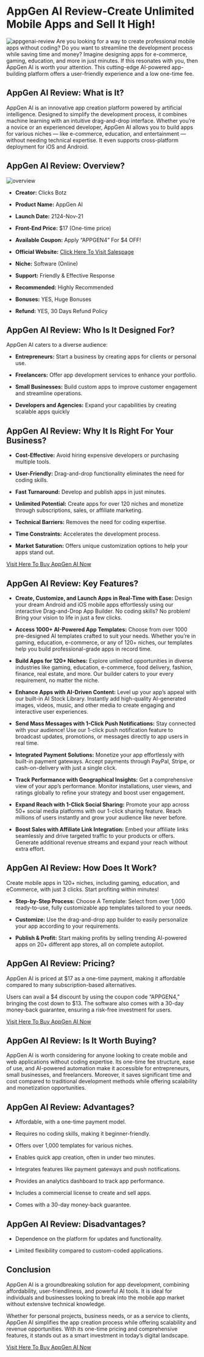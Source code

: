 # AppGen AI Review‐Create Unlimited Mobile Apps and Sell It High! 


![appgenai-review](https://github.com/user-attachments/assets/635e59c0-57ce-42d5-8ac8-f436ab05baa7)
Are you looking for a way to create professional mobile apps without coding? Do you want to streamline the development process while saving time and money? Imagine designing apps for e-commerce, gaming, education, and more in just minutes. If this resonates with you, then AppGen AI is worth your attention. This cutting-edge AI-powered app-building platform offers a user-friendly experience and a low one-time fee. 

## AppGen AI Review: What is It?
AppGen AI is an innovative app creation platform powered by artificial intelligence. Designed to simplify the development process, it combines machine learning with an intuitive drag-and-drop interface. Whether you’re a novice or an experienced developer, AppGen AI allows you to build apps for various niches — like e-commerce, education, and entertainment — without needing technical expertise. It even supports cross-platform deployment for iOS and Android​.

## AppGen AI Review: Overview?
![overview](https://github.com/user-attachments/assets/92be8aa5-a54d-4b98-93ba-9063f159d50a)

* **Creator:** Clicks Botz

* **Product Name:** AppGen AI

* **Launch Date:** 2124-Nov-21

* **Front-End Price:** $17 (One-time price)

* **Available Coupon:** Apply “APPGEN4” For $4 OFF!

* **Official Website:** [Click Here To Visit Salespage](https://bit.ly/3Zd4FCt)

* **Niche:** Software (Online)

* **Support:** Friendly & Effective Response

* **Recommended:** Highly Recommended

* **Bonuses:** YES, Huge Bonuses

* **Refund:** YES, 30 Days Refund Policy


## AppGen AI Review: Who Is It Designed For?
AppGen AI caters to a diverse audience:

* **Entrepreneurs:** Start a business by creating apps for clients or personal use.

* **Freelancers:** Offer app development services to enhance your portfolio.

* **Small Businesses:** Build custom apps to improve customer engagement and streamline operations.

* **Developers and Agencies:** Expand your capabilities by creating scalable apps quickly​

## AppGen AI Review: Why It Is Right For Your Business?

* **Cost-Effective:** Avoid hiring expensive developers or purchasing multiple tools.

* **User-Friendly:** Drag-and-drop functionality eliminates the need for coding skills.

* **Fast Turnaround:** Develop and publish apps in just minutes.

* **Unlimited Potential:** Create apps for over 120 niches and monetize through subscriptions, sales, or affiliate marketing.

* **Technical Barriers:** Removes the need for coding expertise.

* **Time Constraints:** Accelerates the development process.

* **Market Saturation:** Offers unique customization options to help your apps stand out.

[Visit Here To Buy AppGen AI Now](https://bit.ly/3Zd4FCt)


## AppGen AI Review: Key Features?

* **Create, Customize, and Launch Apps in Real-Time with Ease:** Design your dream Android and iOS mobile apps effortlessly using our interactive Drag-and-Drop App Builder. No coding skills? No problem! Bring your vision to life in just a few clicks.

* **Access 1000+ AI-Powered App Templates:** Choose from over 1000 pre-designed AI templates crafted to suit your needs. Whether you’re in gaming, education, e-commerce, or any of 120+ niches, our templates help you build professional-grade apps in record time.

* **Build Apps for 120+ Niches:** Explore unlimited opportunities in diverse industries like gaming, education, e-commerce, food delivery, fashion, finance, real estate, and more. Our builder caters to your every requirement, no matter the niche.

* **Enhance Apps with AI-Driven Content:** Level up your app’s appeal with our built-in AI Stock Library. Instantly add high-quality AI-generated images, videos, music, and other media to create engaging and interactive user experiences.

* **Send Mass Messages with 1-Click Push Notifications:** Stay connected with your audience! Use our 1-click push notification feature to broadcast updates, promotions, or messages directly to app users in real time.

* **Integrated Payment Solutions:** Monetize your app effortlessly with built-in payment gateways. Accept payments through PayPal, Stripe, or cash-on-delivery with just a single click.

* **Track Performance with Geographical Insights:** Get a comprehensive view of your app’s performance. Monitor installations, user views, and ratings globally to refine your strategy and boost user engagement.

* **Expand Reach with 1-Click Social Sharing:** Promote your app across 50+ social media platforms with our 1-click sharing feature. Reach millions of users instantly and grow your audience like never before.

* **Boost Sales with Affiliate Link Integration:** Embed your affiliate links seamlessly and drive targeted traffic to your products or offers. Generate additional revenue streams and expand your reach without extra effort.

## AppGen AI Review: How Does It Work?

Create mobile apps in 120+ niches, including gaming, education, and eCommerce, with just 3 clicks. Start profiting within minutes!

* **Step-by-Step Process:** Choose A Template: Select from over 1,000 ready-to-use, fully customizable app templates tailored to your needs.

* **Customize:** Use the drag-and-drop app builder to easily personalize your app according to your requirements.

* **Publish & Profit:** Start making profits by selling trending AI-powered apps on 20+ different app stores, all on complete autopilot.

## AppGen AI Review: Pricing?

AppGen AI is priced at $17 as a one-time payment, making it affordable compared to many subscription-based alternatives.

Users can avail a $4 discount by using the coupon code “APPGEN4,” bringing the cost down to $13. The software also comes with a 30-day money-back guarantee, ensuring a risk-free investment for users.

[Visit Here To Buy AppGen AI Now](https://bit.ly/3Zd4FCt)


## AppGen AI Review: Is It Worth Buying?

AppGen AI is worth considering for anyone looking to create mobile and web applications without coding expertise. Its one-time fee structure, ease of use, and AI-powered automation make it accessible for entrepreneurs, small businesses, and freelancers. Moreover, it saves significant time and cost compared to traditional development methods while offering scalability and monetization opportunities.

## AppGen AI Review: Advantages?

* Affordable, with a one-time payment model.

* Requires no coding skills, making it beginner-friendly.

* Offers over 1,000 templates for various niches.

* Enables quick app creation, often in under two minutes.

* Integrates features like payment gateways and push notifications.

* Provides an analytics dashboard to track app performance.

* Includes a commercial license to create and sell apps.

* Comes with a 30-day money-back guarantee.

## AppGen AI Review: Disadvantages?

* Dependence on the platform for updates and functionality.

* Limited flexibility compared to custom-coded applications.

## Conclusion

AppGen AI is a groundbreaking solution for app development, combining affordability, user-friendliness, and powerful AI tools. It is ideal for individuals and businesses looking to break into the mobile app market without extensive technical knowledge.

Whether for personal projects, business needs, or as a service to clients, AppGen AI simplifies the app creation process while offering scalability and revenue opportunities. With its one-time pricing and comprehensive features, it stands out as a smart investment in today’s digital landscape.

[Visit Here To Buy AppGen AI Now](https://bit.ly/3Zd4FCt)





